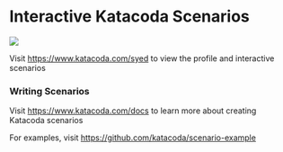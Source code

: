 # Interactive Katacoda Scenarios

[![](http://shields.katacoda.com/katacoda/syed/count.svg)](https://www.katacoda.com/syed "Get your profile on Katacoda.com")

Visit https://www.katacoda.com/syed to view the profile and interactive scenarios

### Writing Scenarios
Visit https://www.katacoda.com/docs to learn more about creating Katacoda scenarios

For examples, visit https://github.com/katacoda/scenario-example
